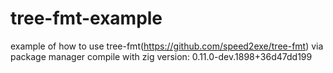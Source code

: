 # tree-fmt-example
example of how to use tree-fmt(https://github.com/speed2exe/tree-fmt) via package manager
compile with zig version: 0.11.0-dev.1898+36d47dd199
